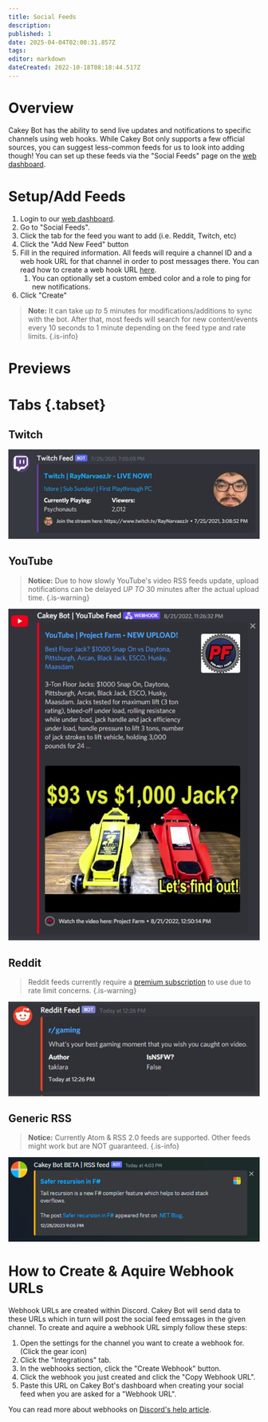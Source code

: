 ```yaml
---
title: Social Feeds
description: 
published: 1
date: 2025-04-04T02:00:31.857Z
tags: 
editor: markdown
dateCreated: 2022-10-18T08:18:44.517Z
---
```


# Overview

Cakey Bot has the ability to send live updates and notifications to specific channels using web hooks. While Cakey Bot only supports a few official sources, you can suggest less-common feeds for us to look into adding though! You can set up these feeds via the "Social Feeds" page on the [web dashboard](https://cakey.bot/dashboard/public).

# Setup/Add Feeds

1. Login to our [web dashboard](https://cakey.bot/dashboard/public).
2. Go to "Social Feeds".
3. Click the tab for the feed you want to add (i.e. Reddit, Twitch, etc)
4. Click the "Add New Feed" button
5. Fill in the required information. All feeds will require a channel ID and a web hook URL for that channel in order to post messages there. You can read how to create a web hook URL [here](https://support.discord.com/hc/en-us/articles/228383668-Intro-to-Webhooks).
   1. You can optionally set a custom embed color and a role to ping for new notifications.
6. Click "Create"

> **Note:** It can take _up to_ 5 minutes for modifications/additions to sync with the bot. After that, most feeds will search for new content/events every 10 seconds to 1 minute depending on the feed type and rate limits.
{.is-info}

# Previews
# Tabs {.tabset}
## Twitch
![Twitch Screenshot](/twitch.png)

## YouTube
> **Notice:** Due to how slowly YouTube's video RSS feeds update, upload notifications can be delayed _UP TO_ 30 minutes after the actual upload time. &#x20;
{.is-warning}

![YouTube Screenshot](/youtube2.png)

## Reddit
> Reddit feeds currently require a [premium subscription](https://cakey.bot/premium.php) to use due to rate limit concerns.
{.is-warning}

![Reddit Screenshot](/reddit.png)

## Generic RSS 
> **Notice:** Currently Atom & RSS 2.0 feeds are supported. Other feeds might work but are NOT guaranteed.
{.is-info}

![RSS Screenshot](/image_(11).png)

# How to Create & Aquire Webhook URLs
Webhook URLs are created within Discord. Cakey Bot will send data to these URLs which in turn will post the social feed emssages in the given channel. To create and aquire a webhook URL simply follow these steps: 
1. Open the settings for the channel you want to create a webhook for. (Click the gear icon)
2. Click the "Integrations" tab.
3. In the webhooks section, click the "Create Webhook" button.
4. Click the webhook you just created and click the "Copy Webhook URL".
5. Paste this URL on Cakey Bot's dashboard when creating your social feed when you are asked for a "Webhook URL".

You can read more about webhooks on [Discord's help article](https://support.discord.com/hc/en-us/articles/228383668-Intro-to-Webhooks).